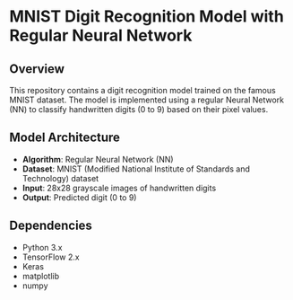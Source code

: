 # MNIST Digit Recognition Model with Regular Neural Network

## Overview

This repository contains a digit recognition model trained on the famous MNIST dataset. The model is implemented using a regular Neural Network (NN) to classify handwritten digits (0 to 9) based on their pixel values.

## Model Architecture

- **Algorithm**: Regular Neural Network (NN)
- **Dataset**: MNIST (Modified National Institute of Standards and Technology) dataset
- **Input**: 28x28 grayscale images of handwritten digits
- **Output**: Predicted digit (0 to 9)

## Dependencies

- Python 3.x
- TensorFlow 2.x
- Keras
- matplotlib
- numpy
